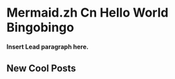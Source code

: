 # Mermaid.zh Cn Hello World Bingobingo


**Insert Lead paragraph here.**

## New Cool Posts



``` code

